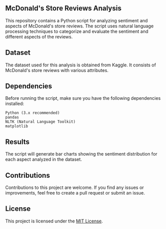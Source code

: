 ## McDonald's Store Reviews Analysis

This repository contains a Python script for analyzing sentiment and aspects of McDonald's store reviews. The script uses natural language processing techniques to categorize and evaluate the sentiment and different aspects of the reviews.

## Dataset

The dataset used for this analysis is obtained from Kaggle. It consists of McDonald's store reviews with various attributes.

## Dependencies

Before running the script, make sure you have the following dependencies installed:

    Python (3.x recommended)
    pandas
    NLTK (Natural Language Toolkit)
    matplotlib

## Results

The script will generate bar charts showing the sentiment distribution for each aspect analyzed in the dataset.

## Contributions

Contributions to this project are welcome. If you find any issues or improvements, feel free to create a pull request or submit an issue.

## License

This project is licensed under the [MIT License](LICENSE).
